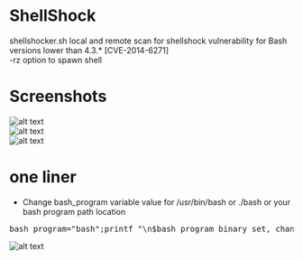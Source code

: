 # ShellShock

shellshocker.sh local and remote scan for shellshock vulnerability for Bash versions lower than 4.3.* [CVE-2014-6271]  
-rz option to spawn shell

# Screenshots

![alt text](https://github.com/0bfxGH0ST/ShellShock/blob/main/screenshots/screenshot01.png)  
![alt text](https://github.com/0bfxGH0ST/ShellShock/blob/main/screenshots/screenshot02.png)  
![alt text](https://github.com/0bfxGH0ST/ShellShock/blob/main/screenshots/screenshot03.png)  
# one liner
* Change bash_program variable value for /usr/bin/bash or ./bash or your bash program path location  
<pre>
bash_program="bash";printf "\n$bash_program binary set, change in source code if necesary\n";$bash_program --version | grep version | grep -v Licen;printf "[\e[0;33m*\e[0m] Checking shellshock vulnerability for Bash versions lower than 4.3.*\n";env x='() { :;}; printf "[\e[0;32m+\e[0m] \e[1mShellshock Vulnerability found [ CVE-2014-6271 ]\e[0m\n"' $bash_program -c "printf \"[\e[0;33m\!\e[0m] End, ignore empty\"";
</pre>
![alt text](https://github.com/0bfxGH0ST/ShellShock/blob/main/screenshots/oneliner.png)  


